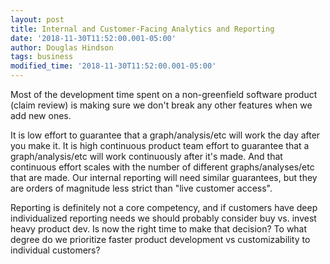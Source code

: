 ```yaml
---
layout: post
title: Internal and Customer-Facing Analytics and Reporting
date: '2018-11-30T11:52:00.001-05:00'
author: Douglas Hindson
tags: business
modified_time: '2018-11-30T11:52:00.001-05:00'
---
```


Most of the development time spent on a non-greenfield software product (claim review) is making sure we don't break any other features when we add new ones. 

It is low effort to guarantee that a graph/analysis/etc will work the day after you make it.
It is high continuous product team effort to guarantee that a graph/analysis/etc will work continuously after it's made. And that continuous effort scales with the number of different graphs/analyses/etc that are made.
Our internal reporting will need similar guarantees, but they are orders of magnitude less strict than "live customer access".

Reporting is definitely not a core competency, and if customers have deep individualized reporting needs we should probably consider buy vs. invest heavy product dev. Is now the right time to make that decision? To what degree do we prioritize faster product development vs customizability to individual customers?
